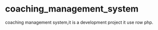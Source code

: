 # coaching_management_system
coaching management system,it is a development project it use row php. 
